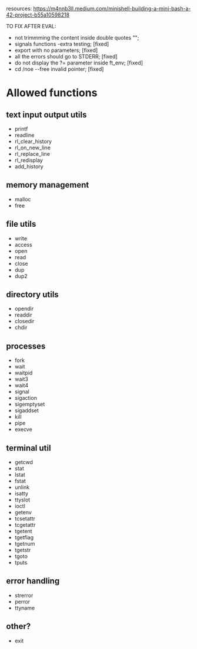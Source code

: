 resources:
https://m4nnb3ll.medium.com/minishell-building-a-mini-bash-a-42-project-b55a10598218

TO FIX AFTER EVAL:
- not trimmming the content inside double quotes "";
- signals functions -extra testing; [fixed]
- export with no parameters; [fixed]
- all the errors should go to STDERR; [fixed]
- do not display the ?= parameter inside ft_env; [fixed]
- cd /noe --free invalid pointer; [fixed]


# Allowed functions
## text input output utils
- printf
- readline
- rl_clear_history
- rl_on_new_line
- rl_replace_line
- rl_redisplay
- add_history
## memory management
- malloc
- free
## file utils
- write
- access
- open
- read
- close
- dup
- dup2
## directory utils
- opendir
- readdir
- closedir
- chdir
## processes
- fork
- wait
- waitpid
- wait3
- wait4
- signal
- sigaction
- sigemptyset
- sigaddset
- kill
- pipe
- execve
## terminal util
- getcwd
- stat
- lstat
- fstat
- unlink
- isatty
- ttyslot
- ioctl
- getenv
- tcsetattr
- tcgetattr
- tgetent
- tgetflag
- tgetnum
- tgetstr
- tgoto
- tputs
## error handling
- strerror
- perror
- ttyname
## other?
- exit
